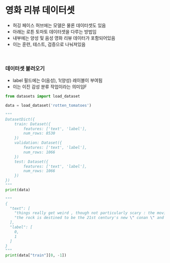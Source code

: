 # 영화 리뷰 데이터셋
- 허깅 페이스 허브에는 모델은 물론 데이터셋도 있음
- 아래는 로튼 토마토 데이터셋을 다루는 방법임
- 내부에는 양성 및 음성 영화 리뷰 데이터가 포함되어있음
- 이는 훈련, 테스트, 검증으로 나눠져있음

<br>

### 데이터셋 불러오기
- label 필드에는 0(음성), 1(양성) 레이블이 부여됨
- 이는 이진 감성 분류 작업이라는 의미임F
```python
from datasets import load_dataset

data = load_dataset('rotten_tomatoes')

"""
DatasetDict({
    train: Dataset({
        features: ['text', 'label'],
        num_rows: 8530
    })
    validation: Dataset({
        features: ['text', 'label'],
        num_rows: 1066
    })
    test: Dataset({
        features: ['text', 'label'],
        num_rows: 1066
    })
})
"""
print(data)

"""
{
  "text": [
    "things really get weird , though not particularly scary : the movie is all portent and no content .",
    "the rock is destined to be the 21st century's new \" conan \" and that he's going to make a splash even greater than arnold schwarzenegger , jean-claud van damme or steven segal ."
  ],
  "label": [
    0,
    1
  ]
}
"""
print(data["train"][0, -1])

```